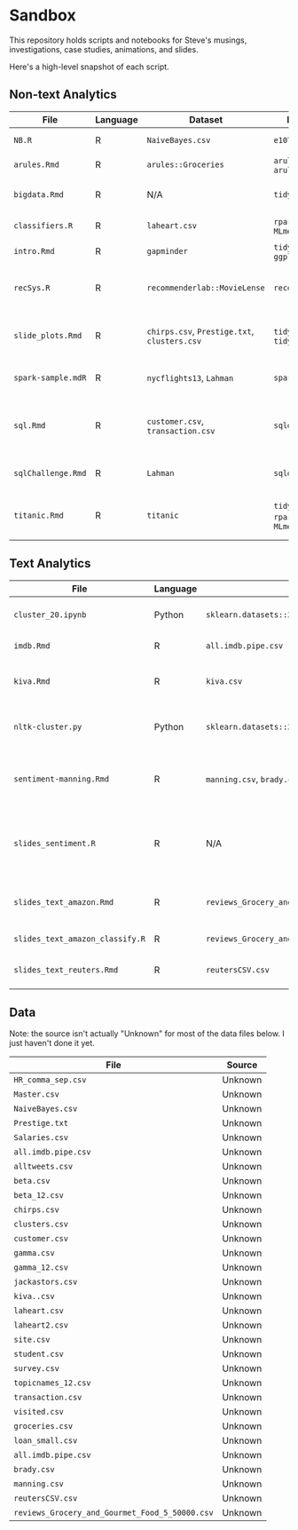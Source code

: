 # Sandbox

This repository holds scripts and notebooks for Steve's musings, investigations, case studies,
animations, and slides.

Here's a high-level snapshot of each script.

## Non-text Analytics

| File  | Language  | Dataset  | Package   |Notes |
|---|---|---|---|---|
| `NB.R`  |  R |  `NaiveBayes.csv` | `e1071`   | Simple example of NB.  |
| `arules.Rmd`  | R  | `arules::Groceries` |  `arules`, `arulesViz` |   |
| `bigdata.Rmd`  |  R | N/A  |  `tidyverse` | Just some charts for the big data slides.  |
| `classifiers.R` | R | `laheart.csv` | `rpart`, `e1071`, `MLmetrics` | Compares NB and DT. |
| `intro.Rmd` | R | `gapminder` | `tidyr`, `dplyr`, `ggplot2` | An intro to R and the tidyverse.  |
| `recSys.R` | R | `recommenderlab::MovieLense` | `recommenderlab` | Recommendation system for Movie Lense data. Uses CF. |
| `slide_plots.Rmd` | R | `chirps.csv`, `Prestige.txt`, `clusters.csv` | `tidytext`, `tm`, `tidyverse` | Just a script to create some plots/charts I've used in slides. |
| `spark-sample.mdR` | R | `nycflights13`, `Lahman` | `sparklyr` | Simple of example of how to use `sparklyr`. |
| `sql.Rmd` | R | `customer.csv`, `transaction.csv` | `sqldf` | Shows how to use the `sqldf` package. Used for some of my slides on SQL. |
| `sqlChallenge.Rmd` | R | `Lahman` | `sqldf` | Used for creating the SQL challenge. |
| `titanic.Rmd` | R | `titanic` | `tidyverse`, `rpart`, `MLmetrics` | Titanic case study. Builds a DT to predict survival. |



## Text Analytics

| File  | Language  | Dataset  | Package   |Notes |
|---|---|---|---|---|
| `cluster_20.ipynb` | Python | `sklearn.datasets::20newsgroups` | `nltk`, `sklearn` | Clustering the 20 Newsgroup dataset. |
| `imdb.Rmd` | R | `all.imdb.pipe.csv` | `tidytext`, `cleanNLP`, `tm` | Classifying IMDB data. |
| `kiva.Rmd` | R | `kiva.csv` | `tidytext`, `topicmodels`, `rpart`, `MLmetrics` | Classifying KIVA loans. Used as a case study. |
| `nltk-cluster.py` | Python | `sklearn.datasets::20newsgroups` | `nltk`, `sklearn` | I'm not sure how this is different from `cluster_20.ipynb` |
| `sentiment-manning.Rmd` | R | `manning.csv`, `brady.csv` | `tidytext` | Sentiment analysis on tweets about Peyton Manning and Tom Brady. |
| `slides_sentiment.R` | R | N/A | `tidytext` | Just a script to do some simple tidy-based sentiment analysis on some made-up data. |
| `slides_text_amazon.Rmd` | R | `reviews_Grocery_and_Gourmet_Food_5_50000.csv` | `tidytext`, `tm`, `wordcloud` | Descriptive stats on Amazon Reviews (Food category). |
| `slides_text_amazon_classify.R` | R | `reviews_Grocery_and_Gourmet_Food_5_50000.csv` | `tidytext`, `tm`, `caret` | Classifying Amazon reviews. |
| `slides_text_reuters.Rmd` | R | `reutersCSV.csv` | `tidytext`, `tm`, `wordcloud`  | Descriptive stats on Reuters dataset. |

## Data

Note: the source isn't actually "Unknown" for most of the data files below. I just haven't done it yet.

| File  | Source
|---|---|
| `HR_comma_sep.csv` | Unknown |
| `Master.csv` | Unknown |
| `NaiveBayes.csv` | Unknown |
| `Prestige.txt` | Unknown |
| `Salaries.csv` | Unknown |
| `all.imdb.pipe.csv` | Unknown |
| `alltweets.csv` | Unknown |
| `beta.csv` | Unknown |
| `beta_12.csv` | Unknown |
| `chirps.csv` | Unknown |
| `clusters.csv` | Unknown |
| `customer.csv` | Unknown |
| `gamma.csv` | Unknown |
| `gamma_12.csv` | Unknown |
| `jackastors.csv` | Unknown |
| `kiva..csv` | Unknown |
| `laheart.csv` | Unknown |
| `laheart2.csv` | Unknown |
| `site.csv` | Unknown |
| `student.csv` | Unknown |
| `survey.csv` | Unknown |
| `topicnames_12.csv` | Unknown |
| `transaction.csv` | Unknown |
| `visited.csv` | Unknown |
| `groceries.csv` | Unknown |
| `loan_small.csv` | Unknown |
| `all.imdb.pipe.csv` | Unknown |
| `brady.csv` | Unknown |
| `manning.csv` | Unknown |
| `reutersCSV.csv` | Unknown |
| `reviews_Grocery_and_Gourmet_Food_5_50000.csv` | Unknown |